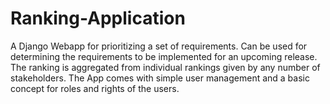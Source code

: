 # Ranking-Application
A Django Webapp for prioritizing a set of requirements. Can be used for determining the requirements to be implemented for an upcoming release.
The ranking is aggregated from individual rankings given by any number of stakeholders. 
The App comes with simple user management and a basic concept for roles and rights of the users.

